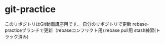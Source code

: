 # git-practice
このリポジトリはGit動画講座用です．
自分のリポジトリで更新
rebase-practiceブランチで更新（rebaseコンフリクト用)
rebase pull用
stash練習(トラック済み)
